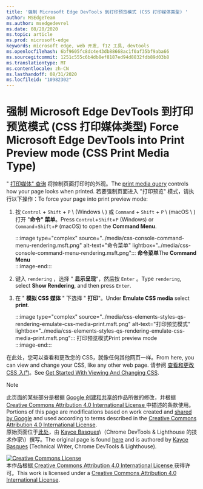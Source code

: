 ```yaml
---
title: '强制 Microsoft Edge DevTools 到打印预览模式 (CSS 打印媒体类型) '
author: MSEdgeTeam
ms.author: msedgedevrel
ms.date: 08/28/2020
ms.topic: article
ms.prod: microsoft-edge
keywords: microsoft edge, web 开发, f12 工具, devtools
ms.openlocfilehash: 6bf9605fc8dc4e43db88668ac1f0af35bf9aba66
ms.sourcegitcommit: 1251c555c6b4db8ef8187ed94d8832fdb89d03b8
ms.translationtype: MT
ms.contentlocale: zh-CN
ms.lasthandoff: 08/31/2020
ms.locfileid: "10982302"
---
```

<!-- Copyright Kayce Basques 

   Licensed under the Apache License, Version 2.0 (the "License");
   you may not use this file except in compliance with the License.
   You may obtain a copy of the License at

       https://www.apache.org/licenses/LICENSE-2.0

   Unless required by applicable law or agreed to in writing, software
   distributed under the License is distributed on an "AS IS" BASIS,
   WITHOUT WARRANTIES OR CONDITIONS OF ANY KIND, either express or implied.
   See the License for the specific language governing permissions and
   limitations under the License.  -->





# <span data-ttu-id="db44e-103">强制 Microsoft Edge DevTools 到打印预览模式 (CSS 打印媒体类型) </span><span class="sxs-lookup"><span data-stu-id="db44e-103">Force Microsoft Edge DevTools into Print Preview mode (CSS Print Media Type)</span></span>   



<span data-ttu-id="db44e-104">" [打印媒体" 查询][MDNUsingMediaQueries] 将控制页面打印时的外观。</span><span class="sxs-lookup"><span data-stu-id="db44e-104">The [print media query][MDNUsingMediaQueries] controls how your page looks when printed.</span></span>  <span data-ttu-id="db44e-105">若要强制页面进入 "打印预览" 模式，请执行以下操作：</span><span class="sxs-lookup"><span data-stu-id="db44e-105">To force your page into print preview mode:</span></span>  

1.  <span data-ttu-id="db44e-106">按 `Control` + `Shift` + `P` \ (Windows \ ) 或 `Command` + `Shift` + `P` \ (macOS \ ) 打开 "**命令" 菜单**。</span><span class="sxs-lookup"><span data-stu-id="db44e-106">Press `Control`+`Shift`+`P` \(Windows\) or `Command`+`Shift`+`P` \(macOS\) to open the **Command Menu**.</span></span>  
    
    :::image type="complex" source="../media/css-console-command-menu-rendering.msft.png" alt-text="命令菜单" lightbox="../media/css-console-command-menu-rendering.msft.png":::
       <span data-ttu-id="db44e-108">**命令菜单**</span><span class="sxs-lookup"><span data-stu-id="db44e-108">The **Command Menu**</span></span>  
    :::image-end:::  
    
1.  <span data-ttu-id="db44e-109">键入 `rendering` ，选择 " **显示呈现**"，然后按 `Enter` 。</span><span class="sxs-lookup"><span data-stu-id="db44e-109">Type `rendering`, select **Show Rendering**, and then press `Enter`.</span></span>  
1.  <span data-ttu-id="db44e-110">在 " **模拟 CSS 媒体** " 下选择 " **打印**"。</span><span class="sxs-lookup"><span data-stu-id="db44e-110">Under **Emulate CSS media** select **print**.</span></span>  
    
    :::image type="complex" source="../media/css-elements-styles-qs-rendering-emulate-css-media-print.msft.png" alt-text="打印预览模式" lightbox="../media/css-elements-styles-qs-rendering-emulate-css-media-print.msft.png":::
       <span data-ttu-id="db44e-112">打印预览模式</span><span class="sxs-lookup"><span data-stu-id="db44e-112">Print preview mode</span></span>  
    :::image-end:::  
    
<span data-ttu-id="db44e-113">在此处，您可以查看和更改您的 CSS，就像任何其他网页一样。</span><span class="sxs-lookup"><span data-stu-id="db44e-113">From here, you can view and change your CSS, like any other web page.</span></span>  <span data-ttu-id="db44e-114">请参阅 [查看和更改 CSS 入门][DevToolsCSSGetStarted]。</span><span class="sxs-lookup"><span data-stu-id="db44e-114">See [Get Started With Viewing And Changing CSS][DevToolsCSSGetStarted].</span></span>  

<!--  
 


-->  

<!-- links -->  

[MicrosoftEdgeDevTools]: ../../devtools-guide-chromium.md "Microsoft Edge (Chromium) 开发工具 |Microsoft 文档"  
[DevToolsCSSGetStarted]: ./index.md "开始使用查看和更改 CSS |Microsoft 文档"  

[MDNUsingMediaQueries]: https://developer.mozilla.org/docs/Web/CSS/Media_Queries/Using_media_queries "使用媒体查询 |MDN"  

> [!NOTE]
> <span data-ttu-id="db44e-118">此页面的某些部分是根据 [Google 创建和共享的][GoogleSitePolicies]作品所做的修改，并根据[ Creative Commons Attribution 4.0 International License ][CCA4IL]中描述的条款使用。</span><span class="sxs-lookup"><span data-stu-id="db44e-118">Portions of this page are modifications based on work created and [shared by Google][GoogleSitePolicies] and used according to terms described in the [Creative Commons Attribution 4.0 International License][CCA4IL].</span></span>  
> <span data-ttu-id="db44e-119">原始页面位于[此处](https://developers.google.com/web/tools/chrome-devtools/css/print-preview)，由 [Kayce Basques][KayceBasques]\（Chrome DevTools \& Lighthouse 的技术作家\）撰写。</span><span class="sxs-lookup"><span data-stu-id="db44e-119">The original page is found [here](https://developers.google.com/web/tools/chrome-devtools/css/print-preview) and is authored by [Kayce Basques][KayceBasques] \(Technical Writer, Chrome DevTools \& Lighthouse\).</span></span>  

[![Creative Commons License][CCby4Image]][CCA4IL]  
<span data-ttu-id="db44e-121">本作品根据[ Creative Commons Attribution 4.0 International License ][CCA4IL]获得许可。</span><span class="sxs-lookup"><span data-stu-id="db44e-121">This work is licensed under a [Creative Commons Attribution 4.0 International License][CCA4IL].</span></span>  

[CCA4IL]: https://creativecommons.org/licenses/by/4.0  
[CCby4Image]: https://i.creativecommons.org/l/by/4.0/88x31.png  
[GoogleSitePolicies]: https://developers.google.com/terms/site-policies  
[KayceBasques]: https://developers.google.com/web/resources/contributors/kaycebasques  
